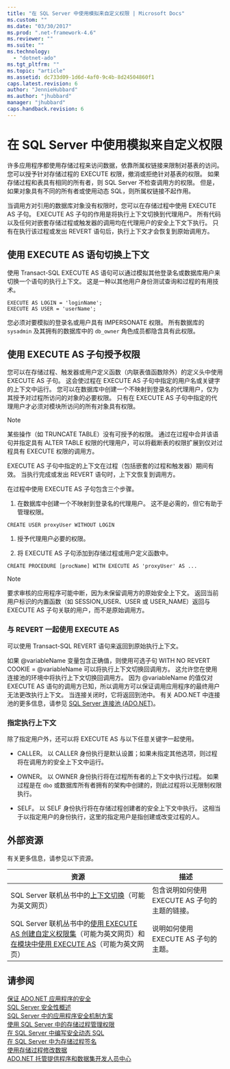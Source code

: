 ```yaml
---
title: "在 SQL Server 中使用模拟来自定义权限 | Microsoft Docs"
ms.custom: ""
ms.date: "03/30/2017"
ms.prod: ".net-framework-4.6"
ms.reviewer: ""
ms.suite: ""
ms.technology: 
  - "dotnet-ado"
ms.tgt_pltfrm: ""
ms.topic: "article"
ms.assetid: dc733d09-1d6d-4af0-9c4b-8d24504860f1
caps.latest.revision: 6
author: "JennieHubbard"
ms.author: "jhubbard"
manager: "jhubbard"
caps.handback.revision: 6
---
```

# 在 SQL Server 中使用模拟来自定义权限
许多应用程序都使用存储过程来访问数据，依靠所属权链接来限制对基表的访问。  您可以授予针对存储过程的 EXECUTE 权限，撤消或拒绝针对基表的权限。  如果存储过程和表具有相同的所有者，则 SQL Server 不检查调用方的权限。  但是，如果对象具有不同的所有者或使用动态 SQL，则所属权链接不起作用。  
  
 当调用方对引用的数据库对象没有权限时，您可以在存储过程中使用 EXECUTE AS 子句。  EXECUTE AS 子句的作用是将执行上下文切换到代理用户。  所有代码以及任何对嵌套存储过程或触发器的调用均在代理用户的安全上下文下执行。  只有在执行该过程或发出 REVERT 语句后，执行上下文才会恢复到原始调用方。  
  
## 使用 EXECUTE AS 语句切换上下文  
 使用 Transact\-SQL EXECUTE AS 语句可以通过模拟其他登录名或数据库用户来切换一个语句的执行上下文。  这是一种以其他用户身份测试查询和过程的有用技术。  
  
```  
EXECUTE AS LOGIN = 'loginName';  
EXECUTE AS USER = 'userName';  
```  
  
 您必须对要模拟的登录名或用户具有 IMPERSONATE 权限。  所有数据库的 `sysadmin` 及其拥有的数据库中的 `db_owner` 角色成员都隐含具有此权限。  
  
## 使用 EXECUTE AS 子句授予权限  
 您可以在存储过程、触发器或用户定义函数（内联表值函数除外）的定义头中使用 EXECUTE AS 子句。  这会使过程在 EXECUTE AS 子句中指定的用户名或关键字的上下文中运行。  您可以在数据库中创建一个不映射到登录名的代理用户，仅为其授予对过程所访问的对象的必要权限。  只有在 EXECUTE AS 子句中指定的代理用户才必须对模块所访问的所有对象具有权限。  
  
> [!NOTE]
>  某些操作（如 TRUNCATE TABLE）没有可授予的权限。  通过在过程中合并该语句并指定具有 ALTER TABLE 权限的代理用户，可以将截断表的权限扩展到仅对过程具有 EXECUTE 权限的调用方。  
  
 EXECUTE AS 子句中指定的上下文在过程（包括嵌套的过程和触发器）期间有效。  当执行完成或发出 REVERT 语句时，上下文恢复到调用方。  
  
 在过程中使用 EXECUTE AS 子句包含三个步骤。  
  
1.  在数据库中创建一个不映射到登录名的代理用户。  这不是必需的，但它有助于管理权限。  
  
```  
CREATE USER proxyUser WITHOUT LOGIN  
```  
  
1.  授予代理用户必要的权限。  
  
2.  将 EXECUTE AS 子句添加到存储过程或用户定义函数中。  
  
```  
CREATE PROCEDURE [procName] WITH EXECUTE AS 'proxyUser' AS ...  
```  
  
> [!NOTE]
>  要求审核的应用程序可能中断，因为未保留调用方的原始安全上下文。  返回当前用户标识的内置函数（如 SESSION\_USER、USER 或 USER\_NAME）返回与 EXECUTE AS 子句关联的用户，而不是原始调用方。  
  
### 与 REVERT 一起使用 EXECUTE AS  
 可以使用 Transact\-SQL REVERT 语句来返回到原始执行上下文。  
  
 如果 @variableName 变量包含正确值，则使用可选子句 WITH NO REVERT COOKIE \= @variableName 可以将执行上下文切换回调用方。  这允许您在使用连接池的环境中将执行上下文切换回调用方。  因为 @variableName 的值仅对 EXECUTE AS 语句的调用方已知，所以调用方可以保证调用应用程序的最终用户无法更改执行上下文。  当连接关闭时，它将返回到池中。  有关 ADO.NET 中连接池的更多信息，请参见 [SQL Server 连接池 \(ADO.NET\)](../../../../../docs/framework/data/adonet/sql-server-connection-pooling.md)。  
  
### 指定执行上下文  
 除了指定用户外，还可以将 EXECUTE AS 与以下任意关键字一起使用。  
  
-   CALLER。  以 CALLER 身份执行是默认设置；如果未指定其他选项，则过程将在调用方的安全上下文中运行。  
  
-   OWNER。  以 OWNER 身份执行将在过程所有者的上下文中执行过程。  如果过程是在 `dbo` 或数据库所有者拥有的架构中创建的，则此过程将以无限制权限执行。  
  
-   SELF。  以 SELF 身份执行将在存储过程创建者的安全上下文中执行。  这相当于以指定用户的身份执行，这里的指定用户是指创建或改变过程的人。  
  
## 外部资源  
 有关更多信息，请参见以下资源。  
  
|资源|描述|  
|--------|--------|  
|SQL Server 联机丛书中的[上下文切换](http://msdn.microsoft.com/library/ms188268.aspx)（可能为英文网页）|包含说明如何使用 EXECUTE AS 子句的主题的链接。|  
|SQL Server 联机丛书中的[使用 EXECUTE AS 创建自定义权限集](http://msdn.microsoft.com/library/ms190384.aspx)（可能为英文网页）和[在模块中使用 EXECUTE AS](http://msdn.microsoft.com/library/ms178106.aspx)（可能为英文网页）|说明如何使用 EXECUTE AS 子句的主题。|  
  
## 请参阅  
 [保证 ADO.NET 应用程序的安全](../../../../../docs/framework/data/adonet/securing-ado-net-applications.md)   
 [SQL Server 安全性概述](../../../../../docs/framework/data/adonet/sql/overview-of-sql-server-security.md)   
 [SQL Server 中的应用程序安全机制方案](../../../../../docs/framework/data/adonet/sql/application-security-scenarios-in-sql-server.md)   
 [使用 SQL Server 中的存储过程管理权限](../../../../../docs/framework/data/adonet/sql/managing-permissions-with-stored-procedures-in-sql-server.md)   
 [在 SQL Server 中编写安全动态 SQL](../../../../../docs/framework/data/adonet/sql/writing-secure-dynamic-sql-in-sql-server.md)   
 [在 SQL Server 中为存储过程签名](../../../../../docs/framework/data/adonet/sql/signing-stored-procedures-in-sql-server.md)   
 [使用存储过程修改数据](../../../../../docs/framework/data/adonet/modifying-data-with-stored-procedures.md)   
 [ADO.NET 托管提供程序和数据集开发人员中心](http://go.microsoft.com/fwlink/?LinkId=217917)